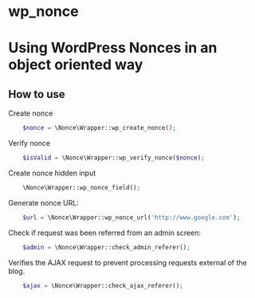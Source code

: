 # wp_nonce

# Using WordPress Nonces in an object oriented way

## How to use

Create nonce
```php
	$nonce = \Nonce\Wrapper::wp_create_nonce();
```

Verify nonce
```php
	$isValid = \Nonce\Wrapper::wp_verify_nonce($nonce);
```

Create nonce hidden input
```php
	\Nonce\Wrapper::wp_nonce_field();
```

Generate nonce URL:
```php
	$url = \Nonce\Wrapper::wp_nonce_url('http://www.google.com');
```

Check if request was been referred from an admin screen:
```php
	$admin = \Nonce\Wrapper::check_admin_referer();
```

Verifies the AJAX request to prevent processing requests external of the blog.
```php
	$ajax = \Nonce\Wrapper::check_ajax_referer();
```